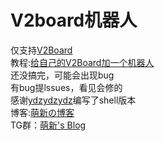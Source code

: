 # V2board机器人
仅支持[V2Board](https://github/v2board/v2board) <br />
教程:[给自己的V2Board加一个机器人](https://blog.mengx.fun/给自己的V2Board加一个机器人.html)<br />
还没搞完，可能会出现bug <br />
有bug提lssues，看见会修的 <br />
感谢[ydzydzydz](https://github.com/mengxin239/V2board_Report_Nodestatus/issues?q=is%3Apr+author%3Aydzydzydz)编写了shell版本<br />
博客:[萌新の博客](https://blog.mengx.fun/) <br />
TG群：[萌新's Blog](https://t.me/mengxblog)
